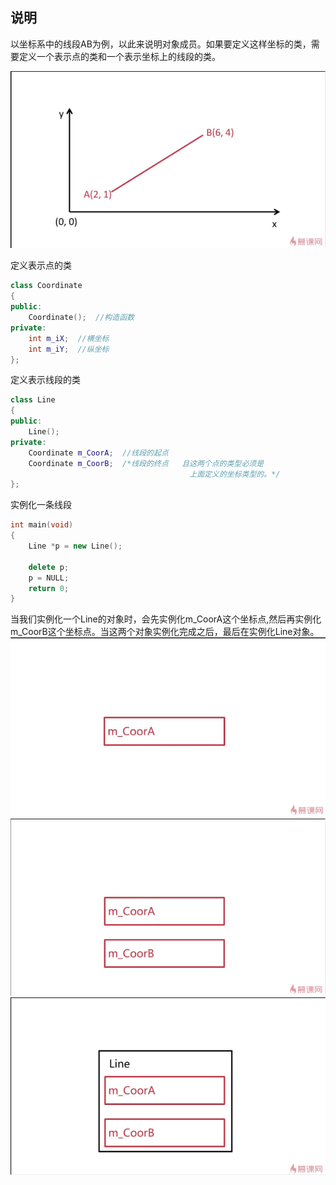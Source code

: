 ## 说明
以坐标系中的线段AB为例，以此来说明对象成员。如果要定义这样坐标的类，需要定义一个表示点的类和一个表示坐标上的线段的类。

![](./对象成员1.jpg)
  
定义表示点的类
``` cpp
class Coordinate
{
public:
	Coordinate();  //构造函数
private:
	int m_iX;  //横坐标
	int m_iY;  //纵坐标
};
```  

定义表示线段的类
```cpp
class Line
{
public:
	Line();
private:
	Coordinate m_CoorA;  //线段的起点
	Coordinate m_CoorB;  /*线段的终点   且这两个点的类型必须是  
										上面定义的坐标类型的。*/
};
```  
实例化一条线段
```cpp
int main(void)
{
	Line *p = new Line();
	
	delete p;
	p = NULL;
	return 0;
}
```  
当我们实例化一个Line的对象时，会先实例化m_CoorA这个坐标点,然后再实例化m_CoorB这个坐标点。当这两个对象实例化完成之后，最后在实例化Line对象。
![](./对象成员2.jpg)
![](./对象成员3.jpg)
![](./对象成员4.jpg)



